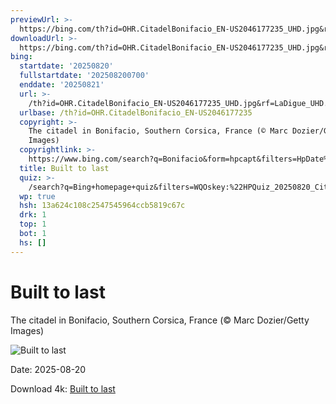 ```yaml
---
previewUrl: >-
  https://bing.com/th?id=OHR.CitadelBonifacio_EN-US2046177235_UHD.jpg&rf=LaDigue_UHD.jpg&pid=hp&w=1024&h=576&rs=1&c=4
downloadUrl: >-
  https://bing.com/th?id=OHR.CitadelBonifacio_EN-US2046177235_UHD.jpg&rf=LaDigue_UHD.jpg&pid=hp&w=3840&h=2160&rs=1&c=4
bing:
  startdate: '20250820'
  fullstartdate: '202508200700'
  enddate: '20250821'
  url: >-
    /th?id=OHR.CitadelBonifacio_EN-US2046177235_UHD.jpg&rf=LaDigue_UHD.jpg&pid=hp&w=3840&h=2160&rs=1&c=4
  urlbase: /th?id=OHR.CitadelBonifacio_EN-US2046177235
  copyright: >-
    The citadel in Bonifacio, Southern Corsica, France (© Marc Dozier/Getty
    Images)
  copyrightlink: >-
    https://www.bing.com/search?q=Bonifacio&form=hpcapt&filters=HpDate%3a%2220250820_0700%22
  title: Built to last
  quiz: >-
    /search?q=Bing+homepage+quiz&filters=WQOskey:%22HPQuiz_20250820_CitadelBonifacio%22&FORM=HPQUIZ
  wp: true
  hsh: 13a624c108c2547545964ccb5819c67c
  drk: 1
  top: 1
  bot: 1
  hs: []
---
```

# Built to last

The citadel in Bonifacio, Southern Corsica, France (© Marc Dozier/Getty Images)

![Built to last](https://bing.com/th?id=OHR.CitadelBonifacio_EN-US2046177235_UHD.jpg&rf=LaDigue_UHD.jpg&pid=hp&w=1024&h=576&rs=1&c=4)

Date: 2025-08-20

Download 4k: [Built to last](https://bing.com/th?id=OHR.CitadelBonifacio_EN-US2046177235_UHD.jpg&rf=LaDigue_UHD.jpg&pid=hp&w=3840&h=2160&rs=1&c=4)
